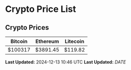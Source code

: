 # Crypto Price List

## Crypto Prices
| Bitcoin | Ethereum | Litecoin |
| ------- | -------- | -------- |
| $100317 | $3891.45 | $119.82 |
**Last Updated:** 2024-12-13 10:46 UTC
**Last Updated:** $DATE$
